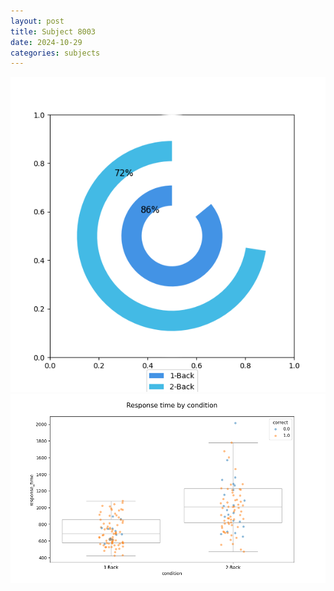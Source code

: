 ```yaml
---
layout: post
title: Subject 8003
date: 2024-10-29
categories: subjects
---
```


![](data/8003/run-4/8003_accuracy_by_condition.png)
![](data/8003/run-4/8003_response_time_by_condition.png)

